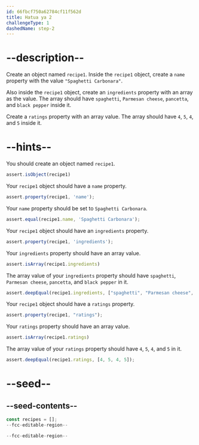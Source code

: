 ```yaml
---
id: 66fbcf750a62784cf11f562d
title: Hatua ya 2
challengeType: 1
dashedName: step-2
---
```


# --description--

Create an object named `recipe1`. Inside the `recipe1` object, create a `name` property with the value `"Spaghetti Carbonara"`.

Also inside the `recipe1` object, create an `ingredients` property with an array as the value. The array should have `spaghetti`, `Parmesan cheese`, `pancetta`, and `black pepper` inside it.

Create a `ratings` property with an array value. The array should have `4`, `5`, `4`, and `5` inside it.

# --hints--

You should create an object named `recipe1`.

```js
assert.isObject(recipe1)
```

Your `recipe1` object should have a `name` property.

```js
assert.property(recipe1, 'name');
```

Your `name` property should be set to `Spaghetti Carbonara`.

```js
assert.equal(recipe1.name, 'Spaghetti Carbonara');
```

Your `recipe1` object should have an `ingredients` property.

```js
assert.property(recipe1, 'ingredients');
```

Your `ingredients` property should have an array value.

```js
assert.isArray(recipe1.ingredients)
```

The array value of your `ingredients` property should have `spaghetti`, `Parmesan cheese`, `pancetta`, and `black pepper` in it.

```js
assert.deepEqual(recipe1.ingredients, ["spaghetti", "Parmesan cheese", "pancetta", "black pepper"]);
```

Your `recipe1` object should have a `ratings` property.

```js
assert.property(recipe1, "ratings");
```

Your `ratings` property should have an array value.

```js
assert.isArray(recipe1.ratings)
```

The array value of your `ratings` property should have `4`, `5`, `4`, and `5` in it.

```js
assert.deepEqual(recipe1.ratings, [4, 5, 4, 5]);
```

# --seed--

## --seed-contents--

```js
const recipes = [];
--fcc-editable-region--

--fcc-editable-region--
```

